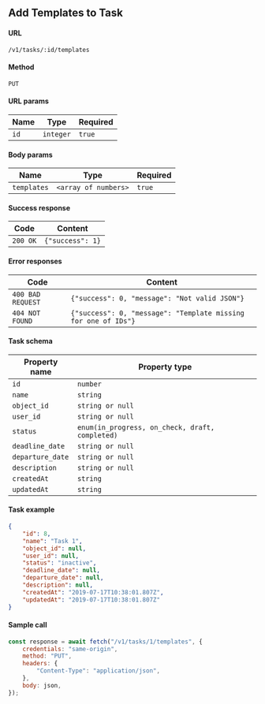 ## Add Templates to Task

#### URL

`/v1/tasks/:id/templates`

#### Method

`PUT`

#### URL params

| Name | Type      | Required |
| ---- | --------- | -------- |
| `id` | `integer` | `true`   |

#### Body params

| Name        | Type                 | Required |
| ----------- | -------------------- | -------- |
| `templates` | `<array of numbers>` | `true`   |

#### Success response

| Code     | Content          |
| -------- | ---------------- |
| `200 OK` | `{"success": 1}` |

#### Error responses

| Code              | Content                                                        |
| ----------------- | -------------------------------------------------------------- |
| `400 BAD REQUEST` | `{"success": 0, "message": "Not valid JSON"}`                  |
| `404 NOT FOUND`   | `{"success": 0, "message": "Template missing for one of IDs"}` |

#### Task schema

| Property name    | Property type                                   |
| ---------------- | ----------------------------------------------- |
| `id`             | `number`                                        |
| `name`           | `string`                                        |
| `object_id`      | `string or null`                                |
| `user_id`        | `string or null`                                |
| `status`         | `enum(in_progress, on_check, draft, completed)` |
| `deadline_date`  | `string or null`                                |
| `departure_date` | `string or null`                                |
| `description`    | `string or null`                                |
| `createdAt`      | `string`                                        |
| `updatedAt`      | `string`                                        |

#### Task example

```json
{
    "id": 8,
    "name": "Task 1",
    "object_id": null,
    "user_id": null,
    "status": "inactive",
    "deadline_date": null,
    "departure_date": null,
    "description": null,
    "createdAt": "2019-07-17T10:38:01.807Z",
    "updatedAt": "2019-07-17T10:38:01.807Z"
}
```

#### Sample call

```javascript
const response = await fetch("/v1/tasks/1/templates", {
    credentials: "same-origin",
    method: "PUT",
    headers: {
        "Content-Type": "application/json",
    },
    body: json,
});
```
